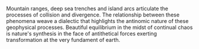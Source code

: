 
Mountain ranges, deep sea trenches and island arcs articulate the processes of collision and divergence. The relationship between these phenomena weave a dialectic that highlights the antinomic nature of these geophysical processes. Beautiful equilibrium in the midst of continual chaos is nature's synthesis in the face of antithetical forces exerting transformation at the very fundament of earth.

